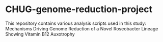 # CHUG-genome-reduction-project

This repository contains various analysis scripts used in this study:
Mechanisms Driving Genome Reduction of a Novel Roseobacter Lineage Showing Vitamin B12 Auxotrophy
